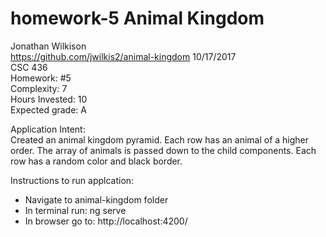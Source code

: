 # homework-5 Animal Kingdom  
Jonathan Wilkison  
https://github.com/jwilkis2/animal-kingdom
10/17/2017  
CSC 436  
Homework: #5  
Complexity: 7  
Hours Invested: 10  
Expected grade: A  
  
Application Intent:  
Created an animal kingdom pyramid.  Each row has an animal of a higher order.  The array of animals is passed down to the child components.  Each row has a random color and black border.

Instructions to run applcation:  
 - Navigate to animal-kingdom folder  
 - In terminal run: ng serve  
 - In browser go to: http://localhost:4200/  
